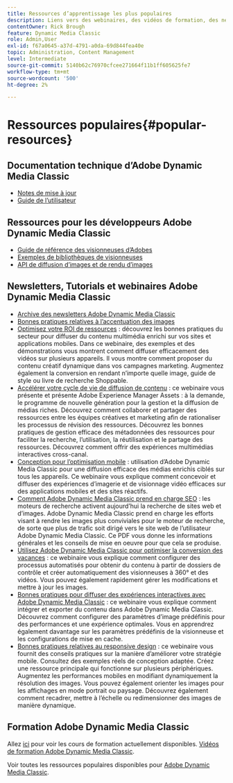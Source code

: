 ```yaml
---
title: Ressources d’apprentissage les plus populaires
description: Liens vers des webinaires, des vidéos de formation, des newsletters, des informations sur les bonnes pratiques et des ressources de développement pour Adobe Dynamic Media Classic.
contentOwner: Rick Brough
feature: Dynamic Media Classic
role: Admin,User
exl-id: f67a0645-a37d-4791-a0da-69d844fea40e
topic: Administration, Content Management
level: Intermediate
source-git-commit: 5140b62c76970cfcee271664f11b1ff605625fe7
workflow-type: tm+mt
source-wordcount: '500'
ht-degree: 2%

---
```


# Ressources populaires{#popular-resources}

## Documentation technique d’Adobe Dynamic Media Classic

* [Notes de mise à jour](https://experienceleague.adobe.com/fr/docs/dynamic-media-developer-resources/release-notes/s7rn2017)
* [Guide de l’utilisateur](introduction.md)

## Ressources pour les développeurs Adobe Dynamic Media Classic

* [Guide de référence des visionneuses d’Adobes](https://experienceleague.adobe.com/fr/docs/dynamic-media-developer-resources)
* [Exemples de bibliothèques de visionneuses](https://landing.adobe.com/en/na/dynamic-media/ctir-2755/live-demos.html)
* [API de diffusion d’images et de rendu d’images](https://experienceleague.adobe.com/fr/docs/dynamic-media-developer-resources)

## Newsletters, Tutorials et webinaires Adobe Dynamic Media Classic

* [Archive des newsletters Adobe Dynamic Media Classic](/help/using/dynamic-media-newsletter.md)
* [Bonnes pratiques relatives à l’accentuation des images](/help/using/assets/s7_sharpening_images.pdf)
* [Optimisez votre ROI de ressources](https://adobecustomersuccess.adobeconnect.com/p5ar3hfrrec/?launcher=false&amp;fcsContent=true&amp;pbMode=normal&amp;proto=true) : découvrez les bonnes pratiques du secteur pour diffuser du contenu multimédia enrichi sur vos sites et applications mobiles. Dans ce webinaire, des exemples et des démonstrations vous montrent comment diffuser efficacement des vidéos sur plusieurs appareils. Il vous montre comment proposer du contenu créatif dynamique dans vos campagnes marketing. Augmentez également la conversion en rendant n’importe quelle image, guide de style ou livre de recherche Shoppable.
* [Accélérer votre cycle de vie de diffusion de contenu](https://adobecustomersuccess.adobeconnect.com/p88ducm9pqv/) : ce webinaire vous présente et présente Adobe Experience Manager Assets : à la demande, le programme de nouvelle génération pour la gestion et la diffusion de médias riches. Découvrez comment collaborer et partager des ressources entre les équipes créatives et marketing afin de rationaliser les processus de révision des ressources. Découvrez les bonnes pratiques de gestion efficace des métadonnées des ressources pour faciliter la recherche, l’utilisation, la réutilisation et le partage des ressources. Découvrez comment offrir des expériences multimédias interactives cross-canal.
* [Conception pour l’optimisation mobile](https://adobecustomersuccess.adobeconnect.com/p6oqd3wydif/?launcher=false&amp;fcsContent=true&amp;pbMode=normal&amp;proto=true) : utilisation d’Adobe Dynamic Media Classic pour une diffusion efficace des médias enrichis ciblés sur tous les appareils. Ce webinaire vous explique comment concevoir et diffuser des expériences d’imagerie et de visionnage vidéo efficaces sur des applications mobiles et des sites réactifs.
* [Comment Adobe Dynamic Media Classic prend en charge SEO](/help/using/assets/s7_seo.pdf) : les moteurs de recherche activent aujourd’hui la recherche de sites web et d’images. Adobe Dynamic Media Classic prend en charge les efforts visant à rendre les images plus conviviales pour le moteur de recherche, de sorte que plus de trafic soit dirigé vers le site web de l’utilisateur Adobe Dynamic Media Classic. Ce PDF vous donne les informations générales et les conseils de mise en oeuvre pour que cela se produise.
* [Utilisez Adobe Dynamic Media Classic pour optimiser la conversion des vacances](https://adobecustomersuccess.adobeconnect.com/p32n1yr85c9/?proto=true) : ce webinaire vous explique comment configurer des processus automatisés pour obtenir du contenu à partir de dossiers de contrôle et créer automatiquement des visionneuses à 360° et des vidéos. Vous pouvez également rapidement gérer les modifications et mettre à jour les images.
* [Bonnes pratiques pour diffuser des expériences interactives avec Adobe Dynamic Media Classic](https://seminars.adobeconnect.com/p7wb8ej3u6d/) : ce webinaire vous explique comment intégrer et exporter du contenu dans Adobe Dynamic Media Classic. Découvrez comment configurer des paramètres d’image prédéfinis pour des performances et une expérience optimales. Vous en apprendrez également davantage sur les paramètres prédéfinis de la visionneuse et les configurations de mise en cache.
* [Bonnes pratiques relatives au responsive design](https://offers.adobe.com/en/na/marketing/landings/_40458_responsive_design_live_on_demand_webinar.html) : ce webinaire vous fournit des conseils pratiques sur la manière d’améliorer votre stratégie mobile. Consultez des exemples réels de conception adaptée. Créez une ressource principale qui fonctionne sur plusieurs périphériques. Augmentez les performances mobiles en modifiant dynamiquement la résolution des images. Vous pouvez également orienter les images pour les affichages en mode portrait ou paysage. Découvrez également comment recadrer, mettre à l’échelle ou redimensionner des images de manière dynamique.

## Formation Adobe Dynamic Media Classic

Allez [ici](https://training.adobe.com/training/courses.html#product=adobe-scene7) pour voir les cours de formation actuellement disponibles.
[Vidéos de formation Adobe Dynamic Media Classic](https://experienceleague.adobe.com/fr/docs/dynamic-media-classic/using/intro/training-videos#intro).

Voir toutes les ressources populaires disponibles pour [Adobe Dynamic Media Classic](home.md).
